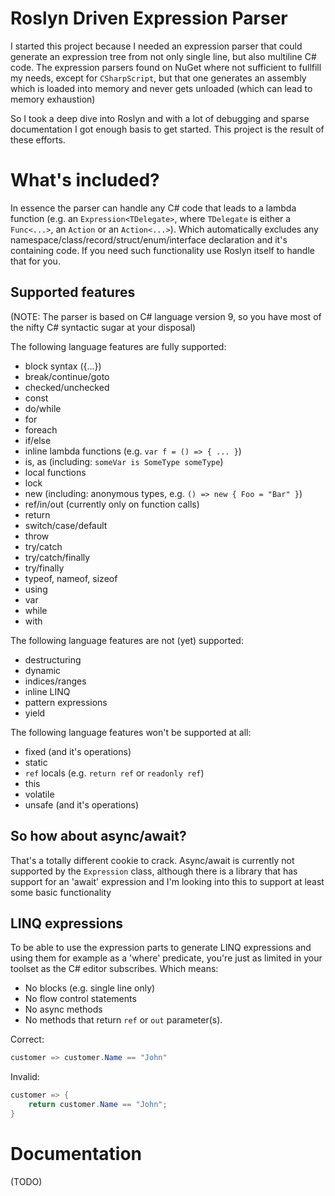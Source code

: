 # Roslyn Driven Expression Parser

I started this project because I needed an expression parser that could generate an expression tree from not only single line, but also multiline C# code. The expression parsers found on NuGet where not sufficient to fullfill my needs, except for `CSharpScript`, but that one generates an assembly which is loaded into memory and never gets unloaded (which can lead to memory exhaustion)

So I took a deep dive into Roslyn and with a lot of debugging and sparse documentation I got enough basis to get started. This project is the result of these efforts.

# What's included?

In essence the parser can handle any C# code that leads to a lambda function (e.g. an `Expression<TDelegate>`, where `TDelegate` is either a `Func<...>`, an `Action` or an `Action<...>`). Which automatically excludes any namespace/class/record/struct/enum/interface declaration and it's containing code. If you need such functionality use Roslyn itself to handle that for you.

## Supported features

(NOTE: The parser is based on C# language version 9, so you have most of the nifty C# syntactic sugar at your disposal)

The following language features are fully supported:
* block syntax ({...})
* break/continue/goto
* checked/unchecked
* const
* do/while
* for
* foreach
* if/else
* inline lambda functions  (e.g. `var f = () => { ... }`)
* is, as (including: `someVar is SomeType someType`)
* local functions
* lock
* new (including: anonymous types, e.g. `() => new { Foo = "Bar" }`)
* ref/in/out (currently only on function calls)
* return
* switch/case/default
* throw
* try/catch
* try/catch/finally
* try/finally
* typeof, nameof, sizeof
* using
* var
* while
* with

The following language features are not (yet) supported:
* destructuring
* dynamic
* indices/ranges 
* inline LINQ
* pattern expressions
* yield

The following language features won't be supported at all:
* fixed (and it's operations)
* static
* `ref` locals (e.g. `return ref` or `readonly ref`)
* this
* volatile
* unsafe (and it's operations)

## So how about async/await?

That's a totally different cookie to crack. Async/await is currently not supported by the `Expression` class, although there is a library that has support for an 'await' expression and I'm looking into this to support at least some basic functionality

## LINQ expressions

To be able to use the expression parts to generate LINQ expressions and using them for example as a 'where' predicate, you're just as limited in your toolset as the C# editor subscribes. Which means:
* No blocks (e.g. single line only)
* No flow control statements
* No async methods
* No methods that return `ref` or `out` parameter(s).

Correct:
```csharp
customer => customer.Name == "John"
``` 
  
Invalid:
```csharp
customer => {
    return customer.Name == "John";
}
```

# Documentation

(TODO)
